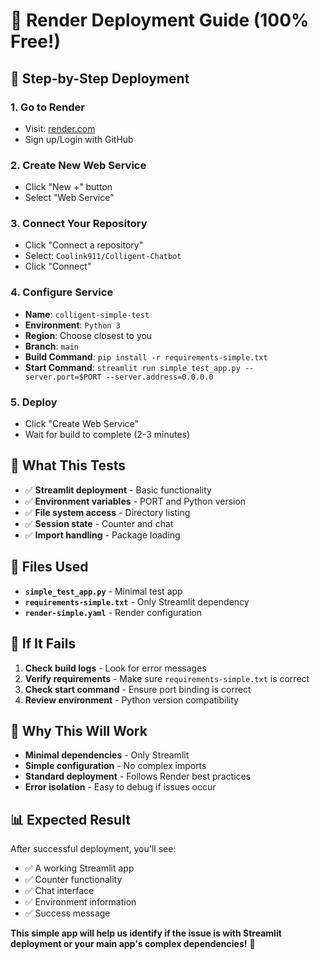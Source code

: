 # 🚀 Render Deployment Guide (100% Free!)

## 📱 **Step-by-Step Deployment**

### 1. **Go to Render**
- Visit: [render.com](https://render.com)
- Sign up/Login with GitHub

### 2. **Create New Web Service**
- Click "New +" button
- Select "Web Service"

### 3. **Connect Your Repository**
- Click "Connect a repository"
- Select: `Coolink911/Colligent-Chatbot`
- Click "Connect"

### 4. **Configure Service**
- **Name**: `colligent-simple-test`
- **Environment**: `Python 3`
- **Region**: Choose closest to you
- **Branch**: `main`
- **Build Command**: `pip install -r requirements-simple.txt`
- **Start Command**: `streamlit run simple_test_app.py --server.port=$PORT --server.address=0.0.0.0`

### 5. **Deploy**
- Click "Create Web Service"
- Wait for build to complete (2-3 minutes)

## 🎯 **What This Tests**

- ✅ **Streamlit deployment** - Basic functionality
- ✅ **Environment variables** - PORT and Python version
- ✅ **File system access** - Directory listing
- ✅ **Session state** - Counter and chat
- ✅ **Import handling** - Package loading

## 🔧 **Files Used**

- **`simple_test_app.py`** - Minimal test app
- **`requirements-simple.txt`** - Only Streamlit dependency
- **`render-simple.yaml`** - Render configuration

## 🚨 **If It Fails**

1. **Check build logs** - Look for error messages
2. **Verify requirements** - Make sure `requirements-simple.txt` is correct
3. **Check start command** - Ensure port binding is correct
4. **Review environment** - Python version compatibility

## 🌟 **Why This Will Work**

- **Minimal dependencies** - Only Streamlit
- **Simple configuration** - No complex imports
- **Standard deployment** - Follows Render best practices
- **Error isolation** - Easy to debug if issues occur

## 📊 **Expected Result**

After successful deployment, you'll see:
- ✅ A working Streamlit app
- ✅ Counter functionality
- ✅ Chat interface
- ✅ Environment information
- ✅ Success message

**This simple app will help us identify if the issue is with Streamlit deployment or your main app's complex dependencies!** 🎯
